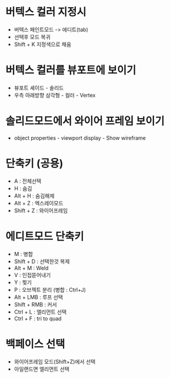 # 버텍스 컬러 지정시
- 버텍스 페인트모드 -> 에디트(tab)
- 선택후 모드 복귀
- Shift + K 지정색으로 채움

# 버텍스 컬러를 뷰포트에 보이기
- 뷰포트 셰이드 - 솔리드
- 우측 아래방향 삼각형 - 컬러 - Vertex

# 솔리드모드에서 와이어 프레임 보이기
- object properties - viewport display - Show wireframe

# 단축키 (공용)
- A : 전체선택
- H : 숨김
- Alt + H : 숨김해제
- Alt + Z : 엑스레이모드
- Shift + Z : 와이어프레임

# 에디트모드 단축키
- M : 병합
- Shift + D : 선택한것 복제
- Alt + M : Weld
- V : 인접뜯어내기
- Y : 찢기
- P : 오브젝트 분리 (병합 : Ctrl+J)
- Alt + LMB : 루프 선택
- Shift + RMB : 커서
- Ctrl + L : 엘리먼트 선택
- Ctrl + F : tri to quad

# 백페이스 선택
- 와이어프레임 모드(Shift+Z)에서 선택 
- 아일랜드면 엘리먼트 선택

